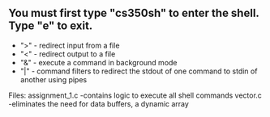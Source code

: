 You must first type "cs350sh" to enter the shell. Type "e" to exit. 
--------------------------------------------------------------------

* ">" - redirect input from a file
* "<" - redirect output to a file
* "&" - execute a command in background mode
* "|" - command filters to redirect the stdout of one command to stdin of another using pipes

Files:
assignment_1.c -contains logic to execute all shell commands
vector.c -eliminates the need for data buffers, a dynamic array
